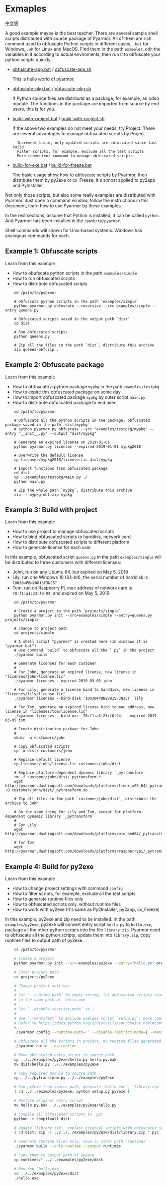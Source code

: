 # Exmaples

[中文版](README-ZH.md)

A good example maybe is the best teacher. There are several sample
shell scripts distributed with source package of Pyarmor. All of them
are rich comment used to obfuscate Python scripts in different cases,
`.bat` for Windows, `.sh` for Linux and MacOS. Find them in the path
`examples`, edit the variables in it according to actual enviroments,
then run it to obfuscate your python scripts quickly.

* [obfuscate-app.bat](obfuscate-app.bat) / [obfuscate-app.sh](obfuscate-app.sh)

    This is hello world of pyarmor.

* [obfuscate-pkg.bat](obfuscate-pkg.bat) / [obfuscate-pkg.sh](obfuscate-pkg.sh)

    If Python source files are distributd as a package, for example,
    an odoo module. The functions in the package are imported from
    source by end users, this is for you.

* [build-with-project.bat](build-with-project.bat) / [build-with-project.sh](build-with-project.sh)

    If the above two examples do not meet your needs, try
    Project. There are several advantages to manage obfuscated scripts
    by Project

        Increment build, only updated scripts are obfuscated since last build
        Filter scripts, for example, exclude all the test scripts
        More convenient command to manage obfuscated scripts

* [build-for-exe.bat](build-for-exe.bat) / [build-for-freeze.bat](build-for-freeze.bat)

    The basic usage show how to obfuscate scripts by Pyarmor, then
    distribute them by py2exe or cx_Freeze. It's almost applied to
    py2app and PyInstaller.

Not only those scripts, but also some really examples are distributed
with Pyarmor. Just open a command window, follow the instructions in
this document, learn how to use Pyarmor by these examples.

In the rest sections, assume that Python is installed, it can be
called `python`. And Pyarmor has been installed in the
`/path/to/pyarmor`.

Shell commands will shown for Unix-based systems. Windows has
analogous commands for each.

## Example 1: Obfuscate scripts

Learn from this example

* How to obufscate python scripts in the path `examples/simple`
* How to run obfuscated scripts
* How to distribute obfuscated scripts

```
    cd /path/to/pyarmor

    # Obfuscate python scripts in the path `examples/simple`
    python pyarmor.py obfuscate --recursive --src examples/simple --entry queens.py

    # Obfuscated scripts saved in the output path `dist`
    cd dist

    # Run obfuscated scripts
    python queens.py

    # Zip all the files in the path `dist`, distribute this archive
    zip queens-obf.zip .
```


## Example 2: Obfuscate package

Learn from this example

* How to obfuscate a python package `mypkg` in the path `examples/testpkg`
* How to expire this obfuscated package on some day
* How to import obfuscated package `mypkg` by outer script `main.py`
* How to distribute obfuscated package to end user


```
    cd /path/to/pyarmor

    # Obfuscate all the python scripts in the package, obfuscated package saved in the path `dist/mypkg`
    # python pyarmor.py obfuscate --src "examples/testpkg/mypkg" --entry "__init__.py" --output "dist/mypkg"

    # Generate an expired license on 2019-01-01
    python pyarmor.py licenses --expired 2019-01-01 mypkg2018

    # Overwrite the default license
    cp licenses/mypkg2018/license.lic dist/mypkg

    # Import functions from obfuscated package
    cd dist
    cp ../examples/testpkg/main.py ./
    python main.py

    # Zip the whole path `mypkg`, distribute this archive
    zip -r mypkg-obf.zip mypkg
```

## Example 3: Build with project

Learn from this example

* How to use project to manage obfuscated scripts
* How to bind obfuscated scripts to harddisk, network card
* How to distribute obfuscated scripts to different platform
* How to generate license for each user

In this example, obfuscated script `queens.py` in the path `examples/simple`
will be distributed to three customers with different licenses:

* John, run on any Ubuntu 64, but expired on May 5, 2019
* Lily, run one Windows 10 (64-bit), the serial number of harddisk is `100304PBN2081SF3NJ5T`
* Tom,  run on Raspberry Pi, mac address of network card is `70:f1:a1:23:f0:94`, and expired on May 5, 2019

```
    cd /path/to/pyarmor

    # Create a project in the path `projects/simple`
    python pyarmor.py init --src=examples/simple --entry=queens.py projects/simple

    # Change to project path
    cd projects/simple

    # A shell script "pyarmor" is created here (In windows it is "pyarmor.bat")
    # Use command `build` to obfuscate all the `.py` in the project
    ./pyarmor build

    # Generate licenses for each customer
    #
    # For John, generate an expired license, new license in "licenses/john/license.lic"
    ./pyarmor licenses --expired 2019-03-05 john

    # For Lily, generate a license bind to harddisk, new license in "licenses/lily/license.lic"
    ./pyarmor licenses --bind-disk '100304PBN2081SF3NJ5T' lily

    # For Tom, generate an expired license bind to mac address, new license in "licenses/tom/license.lic"
    ./pyarmor licenses --bind-mac '70:f1:a1:23:f0:94' --expired 2019-03-05 tom

    # Create distribution package for John
    #
    mkdir -p customers/john

    # Copy obfuscated scripts
    cp -a dist/ customers/john

    # Replace default license
    cp licenses/john/license.lic customers/john/dist

    # Replace platform-dependent dynamic library `_pytransform`
    rm -f customer/john/dist/_pytransform.*
    wget http://pyarmor.dashingsoft.com/downloads/platforms/linux_x86_64/_pytransform.so -O customer/john/dist/_pytransform.so

    # Zip all files in the path `customer/john/dist`, distribute the archive to John

    # Do the same thing for Lily and Tom, except for platform-dependent dynamic library `_pytransform`
    #
    # For Lily
    wget http://pyarmor.dashingsoft.com/downloads/platforms/win_amd64/_pytransform.dll

    # For Tom
    wget http://pyarmor.dashingsoft.com/downloads/platforms/raspberrypi/_pytransform.so

```

## Example 4: Build for py2exe

Learn from this example

* How to change project settings with command `config`
* How to filter scripts, for example, exclude all the test scripts
* How to generate runtime files only
* How to obfuscated scripts only, without runtime files
* How to work with py2exe (It's same as Py2Installer, py2app, cx_Freeze)

In this example, py2exe and zip need to be installed. In the path
`examples/py2exe`, py2exe will convert entry script `hello.py` to `hello.exe`,
package all the other python scripts into the file `library.zip`. Pyarmor need
to obfuscate all the python scripts, update them into `library.zip`, copy
runtime files to output path of py2exe.

```bash
    cd /path/to/pyarmor

    # Create a project
    python pyarmor.py init --src=examples/py2exe --entry="hello.py" projects/py2exe

    # Enter project path
    cd projects/py2exe

    # Change project settings
    #
    # Set `--runtime-path` to empty string, let obfuscated scripts search dynamic library
    # in the same path of `hello.exe`
    #
    # Set `--disable-restrict-mode` to 1
    #
    # Use `--mantifest` to exclude useless script `setup.py`, more command
    # Refer to https://docs.python.org/2/distutils/sourcedist.html#commands
    #
    ./pyarmor config --runtime-path='' --disable-restrict-mode=1 --manifest "include *.py, exclude setup.py"

    # Obfuscate all the scripts in project, no runtime files generated
    ./pyarmor build --no-runtime

    # Move obfuscated entry script to source path
    cp ../../examples/py2exe/hello.py hello.py.bak
    mv dist/hello.py ../../examples/py2exe

    # Copy required module to source path
    cp ../../pytransform.py ../../examples/py2exe

    # Run py2exe from source path, generate `hello.exe`, `library.zip` in the `dist`
    ( cd ../../examples/py2exe; python setup.py py2exe )

    # Restore original entry script
    mv hello.py.bak ../../examples/py2exe/hello.py

    # Compile all obfuscated scripts to .pyc
    python -m compileall dist

    # Update `library.zip`, replace original scripts with obfuscated scripts
    ( cd dist; zip -r ../../../examples/py2exe/dist/library.zip *.pyc )

    # Generate runtime files only, save in other path `runtimes`
    ./pyarmor build --only-runtime --output runtimes

    # Copy them to output path of py2exe
    cp runtimes/* ../../examples/py2exe/dist

    # Now run `hello.exe`
    cd ../../examples/py2exe/dist
    ./hello.exe
```
